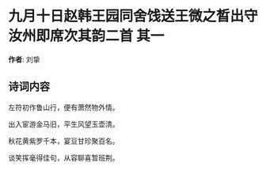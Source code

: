 # 九月十日赵韩王园同舍饯送王微之晳出守汝州即席次其韵二首  其一

**作者**: 刘挚

## 诗词内容

左符初作鲁山行，便有萧然物外情。

出入宦游金马旧，平生风望玉壶清。

秋花黄紫罗千本，宴豆甘珍聚百名。

谈笑挥毫得佳句，从容聊喜暂班荆。

